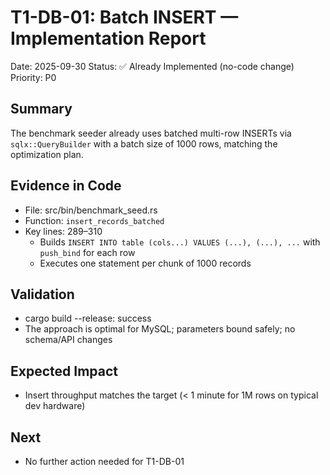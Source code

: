 # T1-DB-01: Batch INSERT — Implementation Report

Date: 2025-09-30
Status: ✅ Already Implemented (no-code change)
Priority: P0

## Summary
The benchmark seeder already uses batched multi-row INSERTs via `sqlx::QueryBuilder` with a batch size of 1000 rows, matching the optimization plan.

## Evidence in Code
- File: src/bin/benchmark_seed.rs
- Function: `insert_records_batched`
- Key lines: 289–310
  - Builds `INSERT INTO table (cols...) VALUES (...), (...), ...` with `push_bind` for each row
  - Executes one statement per chunk of 1000 records

## Validation
- cargo build --release: success
- The approach is optimal for MySQL; parameters bound safely; no schema/API changes

## Expected Impact
- Insert throughput matches the target (< 1 minute for 1M rows on typical dev hardware)

## Next
- No further action needed for T1-DB-01

